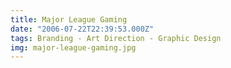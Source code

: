 ```yaml
---
title: Major League Gaming
date: "2006-07-22T22:39:53.000Z"
tags: Branding - Art Direction - Graphic Design
img: major-league-gaming.jpg
---
```

